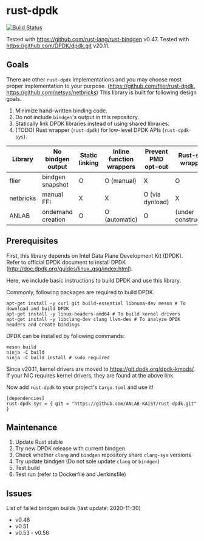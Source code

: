 # rust-dpdk

[![Build Status](https://an.kaist.ac.kr/jenkins/buildStatus/icon?job=ANLAB-KAIST%2Frust-dpdk%2Fmaster)](https://an.kaist.ac.kr/jenkins/job/ANLAB-KAIST/job/rust-dpdk/job/master/)

Tested with <https://github.com/rust-lang/rust-bindgen> v0.47.
Tested with <https://github.com/DPDK/dpdk.git> v20.11.

## Goals

There are other `rust-dpdk` implementations and you may choose most proper implementation to your purpose.
(https://github.com/flier/rust-dpdk, https://github.com/netsys/netbricks)
This library is built for following design goals.

1. Minimize hand-written binding code.
1. Do not include `bindgen`'s output in this repository.
1. Statically link DPDK libraries instead of using shared libraries.
1. (TODO) Rust wrapper (`rust-dpdk`) for low-level DPDK APIs (`rust-dpdk-sys`).

| Library   | No bindgen output | Static linking  | Inline function wrappers | Prevent PMD opt-out | Rust-style wrappers |
| --------- | ----------------- | --------------- | ------------------------ | ------------------- | ------------------- | 
| flier     | bindgen snapshot  | O               | O (manual)               | X                   | O                   |
| netbricks | manual FFI        | X               | X                        | O (via dynload)     | X                   |
| ANLAB     | ondemand creation | O               | O (automatic)            | O                   | (under construction)|

## Prerequisites

First, this library depends on Intel Data Plane Development Kit (DPDK).
Refer to official DPDK document to install DPDK (http://doc.dpdk.org/guides/linux_gsg/index.html).

Here, we include basic instructions to build DPDK and use this library.

Commonly, following packages are required to build DPDK.
```{.sh}
apt-get install -y curl git build-essential libnuma-dev meson # To download and build DPDK
apt-get install -y linux-headers-amd64 # To build kernel drivers
apt-get install -y libclang-dev clang llvm-dev # To analyze DPDK headers and create bindings
```

DPDK can be installed by following commands:
```{.sh}
meson build
ninja -C build
ninja -C build install # sudo required
```
Since v20.11, kernel drivers are moved to https://git.dpdk.org/dpdk-kmods/.
If your NIC requires kernel drivers, they are found at the above link.


Now add `rust-dpdk` to your project's `Cargo.toml` and use it!
```{.toml}
[dependencies]
rust-dpdk-sys = { git = "https://github.com/ANLAB-KAIST/rust-dpdk.git" }
```

## Maintenance

1. Update Rust stable
1. Try new DPDK release with current bindgen
1. Check whether `clang` and `bindgen` repository share `clang-sys` versions
1. Try update bindgen (Do not sole update `clang` or `bindgen`)
1. Test build
1. Test run (refer to Dockerfile and Jenkinsfile)

## Issues

List of failed bindgen builds (last update: 2020-11-30)

* v0.48
* v0.51
* v0.53 - v0.56
